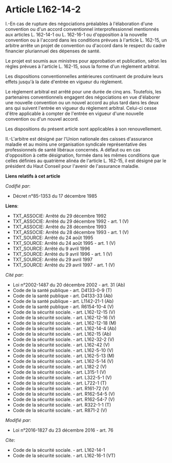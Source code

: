 # Article L162-14-2

I.-En cas de rupture des négociations préalables à l'élaboration d'une convention ou d'un accord conventionnel
interprofessionnel mentionnés aux articles L. 162-14-1 ou L. 162-16-1 ou d'opposition à la nouvelle convention ou à l'accord
dans les conditions prévues à l'article L. 162-15, un arbitre arrête un projet de convention ou d'accord dans le respect du
cadre financier pluriannuel des dépenses de santé. 

Le projet est soumis aux ministres pour approbation et publication, selon les règles prévues à l'article L. 162-15, sous la
forme d'un règlement arbitral. 

Les dispositions conventionnelles antérieures continuent de produire leurs effets jusqu'à la date d'entrée en vigueur du
règlement. 

Le règlement arbitral est arrêté pour une durée de cinq ans. Toutefois, les partenaires conventionnels engagent des
négociations en vue d'élaborer une nouvelle convention ou un nouvel accord au plus tard dans les deux ans qui suivent
l'entrée en vigueur du règlement arbitral. Celui-ci cesse d'être applicable à compter de l'entrée en vigueur d'une nouvelle
convention ou d'un nouvel accord. 

Les dispositions du présent article sont applicables à son renouvellement. 

II.-L'arbitre est désigné par l'Union nationale des caisses d'assurance maladie et au moins une organisation syndicale
représentative des professionnels de santé libéraux concernés. A défaut ou en cas d'opposition à cette désignation, formée
dans les mêmes conditions que celles définies au quatrième alinéa de l'article L. 162-15, il est désigné par le président du
Haut Conseil pour l'avenir de l'assurance maladie.

**Liens relatifs à cet article**

_Codifié par_:

  - Décret n°85-1353 du 17 décembre 1985

**Liens**:

  - TXT_ASSOCIE: Arrêté du 29 décembre 1992
  - TXT_ASSOCIE: Arrêté du 29 décembre 1992 - art. 1 (V)
  - TXT_ASSOCIE: Arrêté du 28 décembre 1993
  - TXT_ASSOCIE: Arrêté du 28 décembre 1993 - art. 1 (V)
  - TXT_SOURCE: Arrêté du 24 août 1995
  - TXT_SOURCE: Arrêté du 24 août 1995 - art. 1 (V)
  - TXT_SOURCE: Arrêté du 9 avril 1996
  - TXT_SOURCE: Arrêté du 9 avril 1996 - art. 1 (V)
  - TXT_SOURCE: Arrêté du 29 avril 1997
  - TXT_SOURCE: Arrêté du 29 avril 1997 - art. 1 (V)

_Cité par_:

  - Loi n°2002-1487 du 20 décembre 2002 - art. 31 (Ab)
  - Code de la santé publique - art. D4133-0-9 (T)
  - Code de la santé publique - art. D4133-33 (Ab)
  - Code de la santé publique - art. L1142-21-1 (Ab)
  - Code de la santé publique - art. R6154-10-4 (V)
  - Code de la sécurité sociale. - art. L162-12-15 (V)
  - Code de la sécurité sociale. - art. L162-12-16 (V)
  - Code de la sécurité sociale. - art. L162-12-18 (M)
  - Code de la sécurité sociale. - art. L162-14-4 (Ab)
  - Code de la sécurité sociale. - art. L162-15 (Ab)
  - Code de la sécurité sociale. - art. L162-32-2 (V)
  - Code de la sécurité sociale. - art. L162-42 (V)
  - Code de la sécurité sociale. - art. L162-5-10 (V)
  - Code de la sécurité sociale. - art. L162-5-13 (M)
  - Code de la sécurité sociale. - art. L162-5-14 (V)
  - Code de la sécurité sociale. - art. L182-2 (V)
  - Code de la sécurité sociale. - art. L315-1 (V)
  - Code de la sécurité sociale. - art. L322-5-1 (V)
  - Code de la sécurité sociale. - art. L722-1 (T)
  - Code de la sécurité sociale. - art. R161-72 (V)
  - Code de la sécurité sociale. - art. R162-54-5 (V)
  - Code de la sécurité sociale. - art. R162-54-7 (V)
  - Code de la sécurité sociale. - art. R322-1-1 (T)
  - Code de la sécurité sociale. - art. R871-2 (V)

_Modifié par_:

  - Loi n°2016-1827 du 23 décembre 2016 - art. 76

_Cite_:

  - Code de la sécurité sociale. - art. L162-14-1
  - Code de la sécurité sociale. - art. L162-16-1 (VT)

